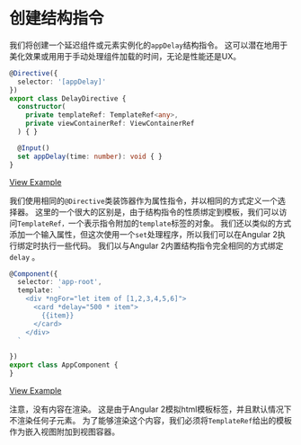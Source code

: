 # 创建结构指令

我们将创建一个延迟组件或元素实例化的`appDelay`结构指令。 这可以潜在地用于美化效果或用用于手动处理组件加载的时间，无论是性能还是UX。

```typescript
@Directive({
  selector: '[appDelay]'
})
export class DelayDirective {
  constructor(
    private templateRef: TemplateRef<any>,
    private viewContainerRef: ViewContainerRef
  ) { }

  @Input()
  set appDelay(time: number): void { }
}
```

[View Example](https://plnkr.co/edit/80AGn8bR4CiyH0ceP8ws?p=preview)

我们使用相同的`@Directive`类装饰器作为属性指令，并以相同的方式定义一个选择器。 这里的一个很大的区别是，由于结构指令的性质绑定到模板，我们可以访问`TemplateRef，`一个表示指令附加的`template`标签的对象。 我们还以类似的方式添加一个输入属性，但这次使用一个`set`处理程序，所以我们可以在Angular 2执行绑定时执行一些代码。 我们以与Angular 2内置结构指令完全相同的方式绑定`delay` 。

```typescript
@Component({
  selector: 'app-root',
  template: `
    <div *ngFor="let item of [1,2,3,4,5,6]">
      <card *delay="500 * item">
        {{item}}
      </card>
    </div>
  `

})
export class AppComponent {
}
```

[View Example](https://plnkr.co/edit/80AGn8bR4CiyH0ceP8ws?p=preview)

注意，没有内容在渲染。 这是由于Angular 2模拟html模板标签，并且默认情况下不渲染任何子元素。 为了能够渲染这个内容，我们必须将`TemplateRef`给出的模板作为嵌入视图附加到视图容器。